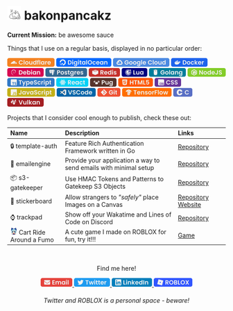 <h1><img src="oneko-sleep.gif" alt="oneko"> bakonpancakz</h1>

<p><b>Current Mission:</b> be awesome sauce</p>

<p>Things that I use on a regular basis, displayed in no particular order:</p>
<p>
    <img alt="Cloudflare" src="badges/generated/cloudflare.png" />
    <img alt="DigitalOcean" src="badges/generated/digitalocean.png" />
    <img alt="Google Cloud" src="badges/generated/gcp.png" />
    <img alt="Docker" src="badges/generated/docker.png" />
    <img alt="Debian" src="badges/generated/debian.png" />
    <img alt="Postgres" src="badges/generated/postgres.png" />
    <img alt="Redis" src="badges/generated/redis.png" />
    <img alt="Lua" src="badges/generated/lua.png">
    <img alt="Golang" src="badges/generated/go.png" />
    <img alt="NodeJS" src="badges/generated/node.png" />
    <img alt="TypeScript" src="badges/generated/typescript.png" />
    <img alt="React" src="badges/generated/react.png" />
    <img alt="PugJS" src="badges/generated/pug.png" />
    <img alt="HTML5" src="badges/generated/html.png" />
    <img alt="CSS" src="badges/generated/css.png" />
    <img alt="JavaScript" src="badges/generated/javascript.png" />
    <img alt="VSCode" src="badges/generated/vscode.png">
    <img alt="Git" src="badges/generated/git.png" />
    <img alt="TensorFlow" src="badges/generated/tensorflow.png" />
    <img alt="C" src="badges/generated/c.png">
    <img alt="Vulkan" src="badges/generated/vulkan.png">
</p>

<p>Projects that I consider cool enough to publish, check these out:</p>
<table>
    <thead>
        <tr align="left">
            <th width="200px">Name</th>
            <th width="700px">Description</th>
            <th width="200px">Links</th>
        </tr>
    </thead>
    <tbody>
        <tr>
            <td>🔒 template-auth</td>
            <td>Feature Rich Authentication Framework written in Go</td>
            <td><a href="https://github.com/bakonpancakzz/template-auth">Repository</a></td>
        </tr>
        <tr>
            <td>📧 emailengine</td>
            <td>Provide your application a way to send emails with minimal setup</td>
            <td><a href="https://github.com/bakonpancakzz/emailengine">Repository</a></td>
        </tr>
        <tr>
            <td>📦 s3-gatekeeper</td>
            <td>Use HMAC Tokens and Patterns to Gatekeep S3 Objects</td>
            <td><a href="https://github.com/bakonpancakzz/s3-gatekeeper">Repository</a></td>
        </tr>
        <tr>
            <td>🎴 stickerboard</td>
            <td>Allow strangers to <i>"safely"</i> place Images on a Canvas</td>
            <td>
                <a href="https://github.com/bakonpancakzz/stickerboard">Repository</a>
                <a href="https://stickers.panca.kz/">Website</a>
            </td>
        </tr>
        <tr>
            <td>⌚ trackpad</td>
            <td>Show off your Wakatime and Lines of Code on Discord</td>
            <td><a href="https://github.com/bakonpancakzz/trackpad">Repository</a></td>
        </tr>
        <tr>
            <td>
                <img alt="Cirno Fumo" src="badges/images/craf.png">    
                Cart Ride Around a Fumo
            </td>
            <td>A cute game I made on ROBLOX for fun, try it!!!</td>
            <td><a href="https://www.roblox.com/games/9987852646">Game</a></td>
        </tr>
    </tbody>
</table>

<br>

<p align="center">Find me here!</p>
<p align="center">
    <a href="mailto:bakonpancakz@gmail.com">
        <img alt="Email" src="badges/generated/email.png">
    </a>
    <a href="https://x.com/bakonpancakz">
        <img alt="Twitter" src="badges/generated/twitter.png">
    </a>
    <a href="https://www.linkedin.com/in/bakonpancakz">
        <img alt="LinkedIn" src="badges/generated/linkedin.png">
    </a>
    <a href="https://www.roblox.com/users/41537575/profile">
        <img alt="ROBLOX" src="badges/generated/roblox.png">
    </a>
</p>
<h6 align="center">
    <i>Twitter and ROBLOX is a personal space - beware!</i>
</h6>